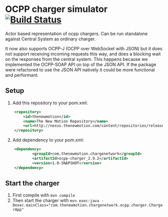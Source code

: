 # OCPP charger simulator [![Build Status](https://secure.travis-ci.org/thenewmotion/ocpp-charger.png)](http://travis-ci.org/thenewmotion/ocpp-charger)

Actor based representation of ocpp chargers.
Can be run standalone against Central System as ordinary charger.

It now also supports OCPP-J (OCPP over WebSocket with JSON) but it does not
support receiving incoming requests this way, and does a blocking wait on the
responses from the central system. This happens because we implemented the
OCPP-SOAP API on top of the JSON API. If the package were refactored to use the
JSON API natively it could be more functional and performant.


## Setup

1. Add this repository to your pom.xml:
```xml
    <repository>
        <id>thenewmotion</id>
        <name>The New Motion Repository</name>
        <url>http://nexus.thenewmotion.com/content/repositories/releases-public</url>
    </repository>
```

2. Add dependency to your pom.xml:
```xml
    <dependency>
            <groupId>com.thenewmotion.chargenetwork</groupId>
            <artifactId>ocpp-charger_2.9.2</artifactId>
            <version>1.0-SNAPSHOT</version>
    </dependency>
```

## Start the charger

1. First compile with `mvn compile`
2. Then start the charger with `mvn exec:java -Dexec.mainClass="com.thenewmotion.chargenetwork.ocpp.charger.ChargerApp"`